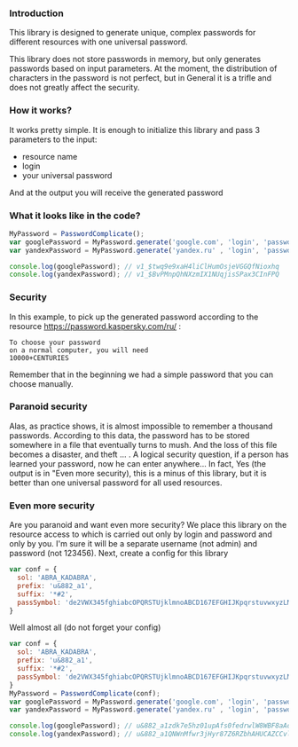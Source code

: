 ### Introduction
This library is designed to generate unique, complex passwords for different resources with one universal password.

This library does not store passwords in memory, but only generates passwords based on input parameters.
At the moment, the distribution of characters in the password is not perfect, but in General it is a trifle and does not greatly affect the security.

### How it works?

It works pretty simple. It is enough to initialize this library and pass 3 parameters to the input:
- resource name
- login
- your universal password

And at the output you will receive the generated password

### What it looks like in the code?

```js
MyPassword = PasswordComplicate();
var googlePassword = MyPassword.generate('google.com', 'login', 'password');
var yandexPassword = MyPassword.generate('yandex.ru' , 'login', 'password');

console.log(googlePassword); // v1_$twq9e9xaH4liClHumOsjeVGGQfNioxhq
console.log(yandexPassword); // v1_$BvPMnpQhNXzmIX1NUqjisSPax3CInFPQ

```

### Security
In this example, to pick up the generated password according to the resource https://password.kaspersky.com/ru/ :
```
To choose your password 
on a normal computer, you will need
10000+CENTURIES
```

Remember that in the beginning we had a simple password that you can choose manually.

### Paranoid security
Alas, as practice shows, it is almost impossible to remember a thousand passwords. 
According to this data, the password has to be stored somewhere in a file that eventually turns to mush.
And the loss of this file becomes a disaster, and theft ... .
A logical security question, if a person has learned your password, now he can enter anywhere...
In fact, Yes (the output is in "Even more security), this is a minus of this library, but it is better than one universal password for all used resources.

### Even more security
Are you paranoid and want even more security? 
We place this library on the resource access to which is carried out only by login and password and only by you.
I'm sure it will be a separate username (not admin) and password (not 123456).
Next, create a config for this library
```js
var conf = {
  sol: 'ABRA_KADABRA',
  prefix: 'u&882_a1',
  suffix: '*#2',
  passSymbol: 'de2VWX345fghiabcOPQRSTUjklmnoABCD167EFGHIJKpqrstuvwxyzLMNYZ890',
}
```

Well almost all (do not forget your config)
```js
var conf = {
  sol: 'ABRA_KADABRA',
  prefix: 'u&882_a1',
  suffix: '*#2',
  passSymbol: 'de2VWX345fghiabcOPQRSTUjklmnoABCD167EFGHIJKpqrstuvwxyzLMNYZ890',
}
MyPassword = PasswordComplicate(conf);
var googlePassword = MyPassword.generate('google.com', 'login', 'password');
var yandexPassword = MyPassword.generate('yandex.ru' , 'login', 'password');

console.log(googlePassword); // u&882_a1zdk7e5hz01upAfs0fedrwlW8WBF8aAdz*#2
console.log(yandexPassword); // u&882_a1QNWnMfwr3jHyr87Z6RZbhAHUCAZCCvl0*#2
```
